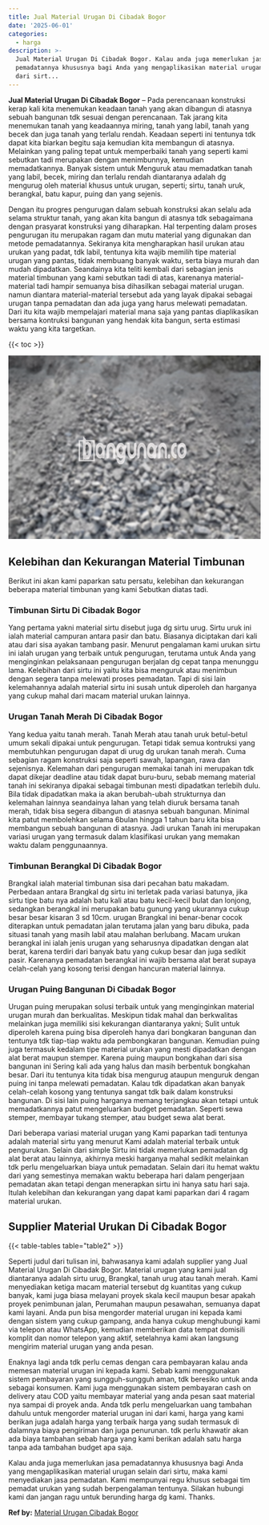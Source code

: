 ```yaml
---
title: Jual Material Urugan Di Cibadak Bogor
date: '2025-06-01'
categories:
  - harga
description: >-
  Jual Material Urugan Di Cibadak Bogor. Kalau anda juga memerlukan jasa
  pemadatannya khususnya bagi Anda yang mengaplikasikan material urugan selain
  dari sirt...
---
```


**Jual Material Urugan Di Cibadak Bogor** – Pada perencanaan konstruksi kerap kali kita menemukan keadaan tanah yang akan dibangun di atasnya sebuah bangunan tdk sesuai dengan perencanaan. Tak jarang kita menemukan tanah yang keadaannya miring, tanah yang labil, tanah yang becek dan juga tanah yang terlalu rendah. Keadaan seperti ini tentunya tdk dapat kita biarkan begitu saja kemudian kita membangun di atasnya. Melainkan yang paling tepat untuk memperbaiki tanah yang seperti kami sebutkan tadi merupakan dengan menimbunnya, kemudian memadatkannya. Banyak sistem untuk Menguruk atau memadatkan tanah yang labil, becek, miring dan terlalu rendah diantaranya adalah dg mengurug oleh material khusus untuk urugan, seperti; sirtu, tanah uruk, berangkal, batu kapur, puing dan yang sejenis.

Dengan itu progres pengurugan dalam sebuah konstruksi akan selalu ada selama struktur tanah, yang akan kita bangun di atasnya tdk sebagaimana dengan prasyarat konstruksi yang diharapkan. Hal terpenting dalam proses pengurugan itu merupakan ragam dan mutu material yang digunakan dan metode pemadatannya. Sekiranya kita mengharapkan hasil urukan atau urukan yang padat, tdk labil, tentunya kita wajib memilih tipe material urugan yang pantas, tidak membuang banyak waktu, serta biaya murah dan mudah dipadatkan. Seandainya kita teliti kembali dari sebagian jenis material timbunan yang kami sebutkan tadi di atas, karenanya material-material tadi hampir semuanya bisa dihasilkan sebagai material urugan. namun diantara material-material tersebut ada yang layak dipakai sebagai urugan tanpa pemadatan dan ada juga yang harus melewati pemadatan. Dari itu kita wajib mempelajari material mana saja yang pantas diaplikasikan bersama kontruksi bangunan yang hendak kita bangun, serta estimasi waktu yang kita targetkan.

{{< toc >}}

![Jual Material Urugan Di Cibadak Bogor](/images/jual-urugan-25.png)

## Kelebihan dan Kekurangan Material Timbunan

Berikut ini akan kami paparkan satu persatu, kelebihan dan kekurangan beberapa material timbunan yang kami Sebutkan diatas tadi.

### Timbunan Sirtu Di Cibadak Bogor

Yang pertama yakni material sirtu disebut juga dg sirtu urug. Sirtu uruk ini ialah material campuran antara pasir dan batu. Biasanya diciptakan dari kali atau dari sisa ayakan tambang pasir. Menurut pengalaman kami urukan sirtu ini ialah urugan yang terbaik untuk pengurugan, terutama untuk Anda yang menginginkan pelaksanaan pengurugan berjalan dg cepat tanpa menunggu lama. Kelebihan dari sirtu ini yaitu kita bisa menguruk atau menimbun dengan segera tanpa melewati proses pemadatan. Tapi di sisi lain kelemahannya adalah material sirtu ini susah untuk diperoleh dan harganya yang cukup mahal dari macam material urukan lainnya.

### Urugan Tanah Merah Di Cibadak Bogor

Yang kedua yaitu tanah merah. Tanah Merah atau tanah uruk betul-betul umum sekali dipakai untuk pengurugan. Tetapi tidak semua kontruksi yang membutuhkan pengurugan dapat di urug dg urukan tanah merah. Cuma sebagian ragam konstruksi saja seperti sawah, lapangan, rawa dan sejenisnya. Kelemahan dari pengurugan memakai tanah ini merupakan tdk dapat dikejar deadline atau tidak dapat buru-buru, sebab memang material tanah ini sekiranya dipakai sebagai timbunan mesti dipadatkan terlebih dulu. Bila tidak dipadatkan maka ia akan berubah-ubah strukturnya dan kelemahan lainnya seandainya lahan yang telah diuruk bersama tanah merah, tidak bisa segera dibangun di atasnya sebuah bangunan. Minimal kita patut membolehkan selama 6bulan hingga 1 tahun baru kita bisa membangun sebuah bangunan di atasnya. Jadi urukan Tanah ini merupakan variasi urugan yang termasuk dalam klasifikasi urukan yang memakan waktu dalam penggunaannya.

### Timbunan Berangkal Di Cibadak Bogor

Brangkal ialah material timbunan sisa dari pecahan batu makadam. Perbedaan antara Brangkal dg sirtu ini terletak pada variasi batunya, jika sirtu tipe batu nya adalah batu kali atau batu kecil-kecil bulat dan lonjong, sedangkan berangkal ini merupakan batu gunung yang ukurannya cukup besar besar kisaran 3 sd 10cm. urugan Brangkal ini benar-benar cocok diterapkan untuk pemadatan jalan terutama jalan yang baru dibuka, pada situasi tanah yang masih labil atau malahan berlubang. Macam urukan berangkal ini ialah jenis urugan yang seharusnya dipadatkan dengan alat berat, karena terdiri dari banyak batu yang cukup besar dan juga sedikit pasir. Karenanya pemadatan berangkal ini wajib bersama alat berat supaya celah-celah yang kosong terisi dengan hancuran material lainnya.

### Urugan Puing Bangunan Di Cibadak Bogor

Urugan puing merupakan solusi terbaik untuk yang menginginkan material urugan murah dan berkualitas. Meskipun tidak mahal dan berkwalitas melainkan juga memiliki sisi kekurangan diantaranya yakni; Sulit untuk diperoleh karena puing bisa diperoleh hanya dari bongkaran bangunan dan tentunya tdk tiap-tiap waktu ada pembongkaran bangunan. Kemudian puing juga termasuk kedalam tipe material urukan yang mesti dipadatkan dengan alat berat maupun stemper. Karena puing maupun bongkahan dari sisa bangunan ini Sering kali ada yang halus dan masih berbentuk bongkahan besar. Dari itu tentunya kita tidak bisa mengurug ataupun menguruk dengan puing ini tanpa melewati pemadatan. Kalau tdk dipadatkan akan banyak celah-celah kosong yang tentunya sangat tdk baik dalam konstruksi bangunan. Di sisi lain puing harganya memang terjangkau akan tetapi untuk memadatkannya patut mengeluarkan budget pemadatan. Seperti sewa stemper, membayar tukang stemper, atau budget sewa alat berat.

Dari beberapa variasi material urugan yang Kami paparkan tadi tentunya adalah material sirtu yang menurut Kami adalah material terbaik untuk pengurukan. Selain dari simple Sirtu ini tidak memerlukan pemadatan dg alat berat atau lainnya, akhirnya meski harganya mahal sedikit melainkan tdk perlu mengeluarkan biaya untuk pemadatan. Selain dari itu hemat waktu dari yang semestinya memakan waktu beberapa hari dalam pengerjaan pemadatan akan tetapi dengan menerapkan sirtu ini hanya satu hari saja. Itulah kelebihan dan kekurangan yang dapat kami paparkan dari 4 ragam material urukan.

## Supplier Material Urukan Di Cibadak Bogor

{{< table-tables table="table2" >}}

Seperti judul dari tulisan ini, bahwasanya kami adalah supplier yang Jual Material Urugan Di Cibadak Bogor. Material urugan yang kami jual diantaranya adalah sirtu urug, Brangkal, tanah urug atau tanah merah. Kami menyediakan ketiga macam material tersebut dg kuantitas yang cukup banyak, kami juga biasa melayani proyek skala kecil maupun besar apakah proyek penimbunan jalan, Perumahan maupun pesawahan, semuanya dapat kami layani. Anda pun bisa mengorder material urugan ini kepada kami dengan sistem yang cukup gampang, anda hanya cukup menghubungi kami via telepon atau WhatsApp, kemudian memberikan data tempat domisili komplit dan nomor telepon yang aktif, setelahnya kami akan langsung mengirim material urugan yang anda pesan.

Enaknya lagi anda tdk perlu cemas dengan cara pembayaran kalau anda memesan material urugan ini kepada kami. Sebab kami menggunakan sistem pembayaran yang sungguh-sungguh aman, tdk beresiko untuk anda sebagai konsumen. Kami juga menggunakan sistem pembayaran cash on delivery atau COD yaitu membayar material yang anda pesan saat material nya sampai di proyek anda. Anda tdk perlu mengeluarkan uang tambahan dahulu untuk mengorder material urugan ini dari kami, harga yang kami berikan juga adalah harga yang terbaik harga yang sudah termasuk di dalamnya biaya pengiriman dan juga penurunan. tdk perlu khawatir akan ada biaya tambahan sebab harga yang kami berikan adalah satu harga tanpa ada tambahan budget apa saja.

Kalau anda juga memerlukan jasa pemadatannya khususnya bagi Anda yang mengaplikasikan material urugan selain dari sirtu, maka kami menyediakan jasa pemadatan. Kami mempunyai regu khusus sebagai tim pemadat urukan yang sudah berpengalaman tentunya. Silakan hubungi kami dan jangan ragu untuk berunding harga dg kami. Thanks.

**Ref by:** [Material Urugan Cibadak Bogor](https://id.wikipedia.org/wiki/Material)
